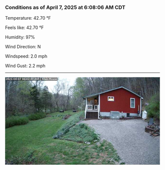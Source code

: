 ### Conditions as of April 7, 2025 at 6:08:06 AM CDT 

Temperature: 42.70 &deg;F

Feels like: 42.70 &deg;F

Humidity: 97%

Wind Direction: N

Windspeed: 2.0 mph

Wind Gust: 2.2 mph

---

<img src="./images/latest.jpeg"/>

